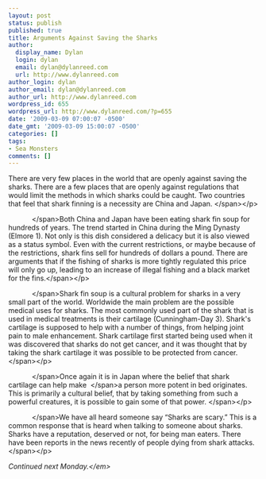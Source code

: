 ```yaml
---
layout: post
status: publish
published: true
title: Arguments Against Saving the Sharks
author:
  display_name: Dylan
  login: dylan
  email: dylan@dylanreed.com
  url: http://www.dylanreed.com
author_login: dylan
author_email: dylan@dylanreed.com
author_url: http://www.dylanreed.com
wordpress_id: 655
wordpress_url: http://www.dylanreed.com/?p=655
date: '2009-03-09 07:00:07 -0500'
date_gmt: '2009-03-09 15:00:07 -0500'
categories: []
tags:
- Sea Monsters
comments: []
---
```

<p class="MsoNormal"><span>There are very few places in the world that are openly against saving the sharks. There are a few places that are openly against regulations that would limit the methods in which sharks could be caught. Two countries that feel that shark finning is a necessity are China and Japan. <&#47;span><&#47;p></p>
<p class="MsoNormal"><span><span>&nbsp;&nbsp;&nbsp;&nbsp;&nbsp;&nbsp;&nbsp;&nbsp;&nbsp;&nbsp;&nbsp; <&#47;span>Both China and Japan have been eating shark fin soup for hundreds of years. The trend started in China during the Ming Dynasty (Elmore 1). Not only is this dish considered a delicacy but it is also viewed as a status symbol. Even with the current restrictions, or maybe because of the restrictions, shark fins sell for hundreds of dollars a pound. There are arguments that if the fishing of sharks is more tightly regulated this price will only go up, leading to an increase of illegal fishing and a black market for the fins.<&#47;span><&#47;p></p>
<p class="MsoNormal"><span><span>&nbsp;&nbsp;&nbsp;&nbsp;&nbsp;&nbsp;&nbsp;&nbsp;&nbsp;&nbsp;&nbsp; <&#47;span>Shark fin soup is a cultural problem for sharks in a very small part of the world. Worldwide the main problem are the possible medical uses for sharks. The most commonly used part of the shark that is used in medical treatments is their cartilage (Cunningham-Day 3). Shark's cartilage is supposed to help with a number of things, from helping joint pain to male enhancement. Shark cartilage first started being used when it was discovered that sharks do not get cancer, and it was thought that by taking the shark cartilage it was possible to be protected from cancer. <&#47;span><&#47;p></p>
<p class="MsoNormal"><span><span>&nbsp;&nbsp;&nbsp;&nbsp;&nbsp;&nbsp;&nbsp;&nbsp;&nbsp;&nbsp;&nbsp; <&#47;span>Once again it is in Japan where the belief that shark cartilage can help make<span>&nbsp; <&#47;span>a person more potent in bed originates. This is primarily a cultural belief, that by taking something from such a powerful creatures, it is possible to gain some of that power. <&#47;span><&#47;p></p>
<p class="MsoNormal"><span><span>&nbsp;&nbsp;&nbsp;&nbsp;&nbsp;&nbsp;&nbsp;&nbsp;&nbsp;&nbsp;&nbsp; <&#47;span>We have all heard someone say &ldquo;Sharks are scary.&rdquo; This is a common response that is heard when talking to someone about sharks. Sharks have a reputation, deserved or not, for being man eaters. There have been reports in the news recently of people dying from shark attacks. <&#47;span><&#47;p></p>
<p><em>Continued next Monday.<&#47;em></p>
